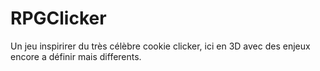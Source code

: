 # RPGClicker

Un jeu inspirirer du très célèbre cookie clicker, ici en 3D avec des enjeux encore a définir mais differents.
